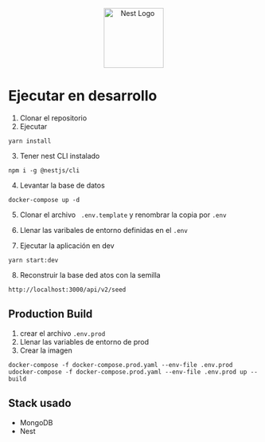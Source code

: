 <p align="center">
  <a href="http://nestjs.com/" target="blank"><img src="https://nestjs.com/img/logo-small.svg" width="120" alt="Nest Logo" /></a>
</p>

# Ejecutar en desarrollo

1. Clonar el repositorio
2. Ejecutar

```
yarn install
```

3. Tener nest CLI instalado


```
npm i -g @nestjs/cli
```

4. Levantar la base de datos


```
docker-compose up -d
```
5. Clonar el archivo ``` .env.template``` y renombrar la copia por ```.env``` 

6. Llenar las varibales de entorno definidas en el ```.env```

7. Ejecutar la aplicación en dev

```
yarn start:dev
```
8. Reconstruir la base ded atos con la semilla

```
http://localhost:3000/api/v2/seed
```

## Production Build
1. crear el archivo ```.env.prod``` 
2. Llenar las variables de entorno de prod
3. Crear la imagen 
```
docker-compose -f docker-compose.prod.yaml --env-file .env.prod udocker-compose -f docker-compose.prod.yaml --env-file .env.prod up --build 
```


## Stack usado
* MongoDB
* Nest
